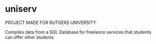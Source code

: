 # uniserv

PROJECT MADE FOR RUTGERS UNIVERSITY 

Compiles data from a SQL Database for freelance services that students can offer other students
